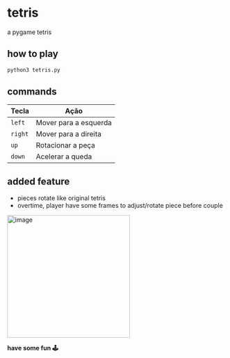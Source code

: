 # tetris
a pygame tetris

## how to play
```bash
python3 tetris.py
```

## commands
| Tecla     | Ação                        |
| --------- | ---------------------------- |
| `left`    | Mover para a esquerda       |
| `right`   | Mover para a direita        |
| `up`      | Rotacionar a peça           |
| `down`    | Acelerar a queda             |

## added feature
- pieces rotate like original tetris
- overtime, player have some frames to adjust/rotate piece before couple

<img width="282" alt="image" src="https://github.com/lbricio/tetris/assets/81334995/406aa2aa-8d15-4ec5-aec3-7138f803397a">

**have some fun 🕹️**